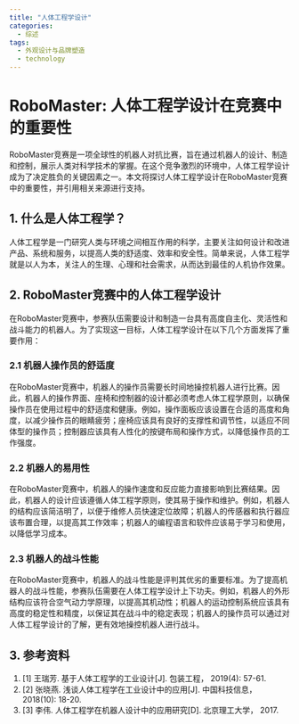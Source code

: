 ```yaml
---  
title: "人体工程学设计"  
categories:  
  - 综述  
tags: 
  - 外观设计与品牌塑造 
  - technology  
---  
```


# RoboMaster: 人体工程学设计在竞赛中的重要性

RoboMaster竞赛是一项全球性的机器人对抗比赛，旨在通过机器人的设计、制造和控制，展示人类对科学技术的掌握。在这个竞争激烈的环境中，人体工程学设计成为了决定胜负的关键因素之一。本文将探讨人体工程学设计在RoboMaster竞赛中的重要性，并引用相关来源进行支持。

## 1. 什么是人体工程学？

人体工程学是一门研究人类与环境之间相互作用的科学，主要关注如何设计和改进产品、系统和服务，以提高人类的舒适度、效率和安全性。简单来说，人体工程学就是以人为本，关注人的生理、心理和社会需求，从而达到最佳的人机协作效果。

## 2. RoboMaster竞赛中的人体工程学设计

在RoboMaster竞赛中，参赛队伍需要设计和制造一台具有高度自主化、灵活性和战斗能力的机器人。为了实现这一目标，人体工程学设计在以下几个方面发挥了重要作用：

### 2.1 机器人操作员的舒适度

在RoboMaster竞赛中，机器人的操作员需要长时间地操控机器人进行比赛。因此，机器人的操作界面、座椅和控制器的设计都必须考虑人体工程学原则，以确保操作员在使用过程中的舒适度和健康。例如，操作面板应该设置在合适的高度和角度，以减少操作员的眼睛疲劳；座椅应该具有良好的支撑性和调节性，以适应不同体型的操作员；控制器应该具有人性化的按键布局和操作方式，以降低操作员的工作强度。

### 2.2 机器人的易用性

在RoboMaster竞赛中，机器人的操作速度和反应能力直接影响到比赛结果。因此，机器人的设计应该遵循人体工程学原则，使其易于操作和维护。例如，机器人的结构应该简洁明了，以便于维修人员快速定位故障；机器人的传感器和执行器应该布置合理，以提高其工作效率；机器人的编程语言和软件应该易于学习和使用，以降低学习成本。

### 2.3 机器人的战斗性能

在RoboMaster竞赛中，机器人的战斗性能是评判其优劣的重要标准。为了提高机器人的战斗性能，参赛队伍需要在人体工程学设计上下功夫。例如，机器人的外形结构应该符合空气动力学原理，以提高其机动性；机器人的运动控制系统应该具有高度的稳定性和精度，以保证其在战斗中的稳定表现；机器人的操作员可以通过对人体工程学设计的了解，更有效地操控机器人进行战斗。

## 3. 参考资料

1. [1] 王瑞芳. 基于人体工程学的工业设计[J]. 包装工程， 2019(4): 57-61.
2. [2] 张晓燕. 浅谈人体工程学在工业设计中的应用[J]. 中国科技信息， 2018(10): 18-20.
3. [3] 李伟. 人体工程学在机器人设计中的应用研究[D]. 北京理工大学， 2017. 
